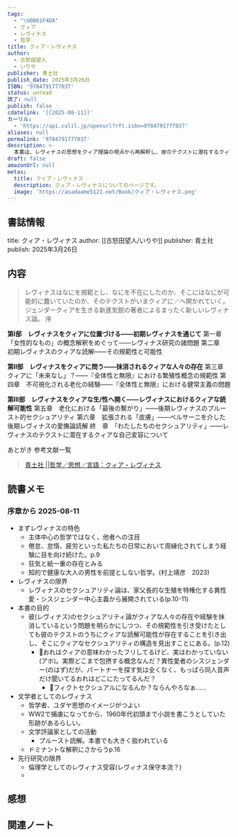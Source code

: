 ```yaml
---
tags:
  - "\U0001F4DA"
  - クィア
  - レヴィナス
  - 哲学
title: クィア・レヴィナス
author:
  - 古怒田望人
  - いりや
publisher: 青土社
publish_date: 2025年3月26日
ISBN: '9784791777037'
status: unread
読了: null
publish: false
cdatelink: '[[2025-08-11]]'
カーリル:
  - 'https://api.calil.jp/openurl?rft.isbn=9784791777037'
aliases: null
permalink: '9784791777037'
description: >-
  本書は、レヴィナスの思想をクィア理論の視点から再解釈し、彼のテクストに潜在するクィア的な可能性を探求する。ジェンダークィア当事者である著者が、レヴィナスの議論における規範性や不在に注目し、セクシュアリティや自己変容の可能性を考察する。
draft: false
amazonUrl: null
metas:
  title: クィア・レヴィナス
  description: クィア・レヴィナスについてのページです。
  image: 'https://asadaame5121.net/Book/クィア・レヴィナス.png'
---
```

## 書誌情報
title: クィア・レヴィナス
author: [[古怒田望人/いりや]]
publisher: 青土社
publish: 2025年3月26日

## 内容
> レヴィナスはなにを規範とし、なにを不在にしたのか、そこにはなにが可能的に蠢いていたのか、そのテクストがいまクィアに／へ開かれていく。ジェンダークィアを生きる新進気鋭の著者によるまったく新しいレヴィナス論。
> 序

**第I部　レヴィナスをクィアに位置づける――初期レヴィナスを通じて**
第一章　「女性的なもの」の概念解釈をめぐって――レヴィナス研究の諸問題
第二章　初期レヴィナスのクィアな読解――その規範性と可能性

**第II部　レヴィナスをクィアに問う――抹消されるクィアな人々の存在**
第三章　クィアに「未来なし」？――『全体性と無限』における繁殖性概念の規範性
第四章　不可視化される老化の経験――『全体性と無限』における健常主義の問題

**第III部　レヴィナスをクィアな生/性へ開く――レヴィナスにおけるクィアな読解可能性**
第五章　老化における「最後の繫がり」――後期レヴィナスのプルースト的セクシュアリティ
第六章　拡張される「皮膚」――ベルサーニを介した後期レヴィナスの愛撫論読解
終　章　「わたしたちのセクシュアリティ」――レヴィナスのテクストに潜在するクィアな自己変容について

あとがき
参考文献一覧
> [青土社 ||哲学／思想／言語：クィア・レヴィナス](http://www.seidosha.co.jp/book/index.php?id=4009)

## 読書メモ
### 序章から 2025-08-11
- まずレヴィナスの特色
	- 主体中心の哲学ではなく、他者への注目
	- 倦怠、怠惰、疲労といった私たちの日常において周縁化されてしまう経験に目を向け続けた。p.9
	- 狂気と紙一重の存在とみる
	- 知的で健康な大人の男性を前提としない哲学。(村上靖彦　2023)
- レヴィナスの限界
	- レヴィナスのセクシュアリティ論は、家父長的な生殖を特権化する異性愛・シスジェンダー中心主義から展開されている(p.10-11)
- 本書の目的
	- 彼(レヴィナス)のセクシュアリティ論がクィアな人々の存在や経験を抹消しているという問題を明らかにしつつ、その規範性を引き受けたとしても彼のテクストのうちにクィアな読解可能性が存在することを引き出し、そこにクィアなセクシュアリティの構造を見出すことにある。(p.12)
		- 💭おれはクィアの意味わかったフリしてるけど、実はわかっていない(アホ)。実際どこまで包摂する概念なんだ？異性愛者のシスジェンダー(のはず)だが、パートナーを探す気は全くなく、もっぱら同人音声だけ聞いてるおれはどこにたってるんだ？
			- 💭フィクトセクシュアルになるんか？ならんやろなぁ……
- 文学者としてのレヴィナス
	- 哲学者、ユダヤ思想のイメージがつよい
	- WW2で捕虜になってから、1960年代初頭まで小説を書こうとしていた形跡があるらしい。
	- 文学評論家としての活動
		- プルースト読解。本書でも大きく扱われている
	- ドミナントな解釈にさからうp.16
- 先行研究の限界
	- 倫理学としてのレヴィナス受容(レヴィナス保守本流？)
	- 
## 感想
## 関連ノート
